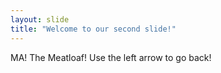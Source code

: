 ```yaml
---
layout: slide
title: "Welcome to our second slide!"
---
```

MA! The Meatloaf!
Use the left arrow to go back!
